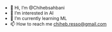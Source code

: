 - 👋 Hi, I’m @Chihebsahbani
- 👀 I’m interested in AI
- 🌱 I’m currently learning ML
- 📫 How to reach me chiheb.resso@gmail.com

<!---
ChihebResso/ChihebResso is a ✨ special ✨ repository because its `README.md` (this file) appears on your GitHub profile.
You can click the Preview link to take a look at your changes.
--->
